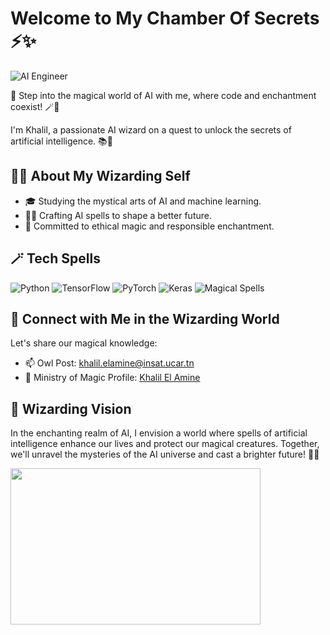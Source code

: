 # Welcome to My Chamber Of Secrets ⚡✨

![AI Engineer](https://img.shields.io/badge/AI%20Engineer-Future%20Wizard-brightgreen)

🌟 Step into the magical world of AI with me, where code and enchantment coexist! 🪄🔮

I'm Khalil, a passionate AI wizard on a quest to unlock the secrets of artificial intelligence. 📚🌟

## 👨‍💻 About My Wizarding Self

- 🎓 Studying the mystical arts of AI and machine learning.
- 🧙‍♂️ Crafting AI spells to shape a better future.
- 🌌 Committed to ethical magic and responsible enchantment.

## 🪄 Tech Spells

![Python](https://img.shields.io/badge/Python-%2314354C.svg?style=flat&logo=python&logoColor=white)
![TensorFlow](https://img.shields.io/badge/TensorFlow-%23FF6F00.svg?style=flat&logo=tensorflow&logoColor=white)
![PyTorch](https://img.shields.io/badge/PyTorch-%23EE4C2C.svg?style=flat&logo=pytorch&logoColor=white)
![Keras](https://img.shields.io/badge/Keras-%23D00000.svg?style=flat&logo=keras&logoColor=white)
![Magical Spells](https://img.shields.io/badge/Magical%20Spells-%23000000.svg?style=flat)

## 🌟 Connect with Me in the Wizarding World

Let's share our magical knowledge:

- 📫 Owl Post: [khalil.elamine@insat.ucar.tn](mailto:khalil.elamine@insat.ucar.tn)
- 💼 Ministry of Magic Profile: [Khalil El Amine](https://www.linkedin.com/in/khalil-el-amine/)


## 🌌 Wizarding Vision

In the enchanting realm of AI, I envision a world where spells of artificial intelligence enhance our lives and protect our magical creatures. Together, we'll unravel the mysteries of the AI universe and cast a brighter future! 🌌✨

<img src="https://media.giphy.com/media/gbErpwcLlizvi/giphy.gif" width="400" height="250">


